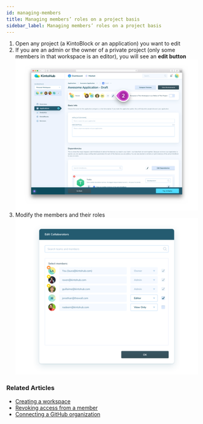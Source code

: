 ```yaml
---
id: managing-members
title: Managing members’ roles on a project basis
sidebar_label: Managing members’ roles on a project basis
---
```


1. Open any project (a KintoBlock or an application) you want to edit
2. If you are an admin or the owner of a private project (only some members in that workspace is an editor), you will see an **edit button**
![Screenshot - Project Collaborators](/docs/images/managing-members-1-2.png)
3. Modify the members and their roles
![Screenshot - Edot Collaborators](/docs/images/managing-members-3.png)

### Related Articles

* [Creating a workspace](creating-a-workspace.md)
* [Revoking access from a member](revoking-access.md)
* [Connecting a GitHub organization](revoking-access.md)
